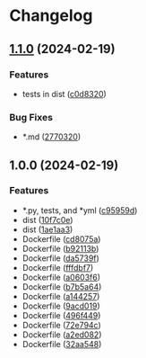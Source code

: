# Changelog

## [1.1.0](https://github.com/chiba-ai-med/PyTorchDecomp/compare/v1.0.0...v1.1.0) (2024-02-19)


### Features

* tests in dist ([c0d8320](https://github.com/chiba-ai-med/PyTorchDecomp/commit/c0d8320d854ae42025c7cf208f195f67ce130121))


### Bug Fixes

* *.md ([2770320](https://github.com/chiba-ai-med/PyTorchDecomp/commit/277032005e5d68e716fa17c5f9c9c384a4848271))

## 1.0.0 (2024-02-19)


### Features

* *.py, tests, and *yml ([c95959d](https://github.com/chiba-ai-med/PyTorchDecomp/commit/c95959d8d3c9b349eeb186332446db28359ce204))
* dist ([10f7c0e](https://github.com/chiba-ai-med/PyTorchDecomp/commit/10f7c0e5763929d0826c193fabe565b3d16f246c))
* dist ([1ae1aa3](https://github.com/chiba-ai-med/PyTorchDecomp/commit/1ae1aa3a21088431f7cd9077fd5c56539b267ae6))
* Dockerfile ([cd8075a](https://github.com/chiba-ai-med/PyTorchDecomp/commit/cd8075af2319093d9a0f575b4afbec24909e5da8))
* Dockerfile ([b92113b](https://github.com/chiba-ai-med/PyTorchDecomp/commit/b92113bacb4e2c0529fe2852e81e6cfc67be3525))
* Dockerfile ([da5739f](https://github.com/chiba-ai-med/PyTorchDecomp/commit/da5739fe6b97cf8da2ca0323e843d293e6c61341))
* Dockerfile ([fffdbf7](https://github.com/chiba-ai-med/PyTorchDecomp/commit/fffdbf70dc2d36a8f499187aebc026566d129824))
* Dockerfile ([a0603f6](https://github.com/chiba-ai-med/PyTorchDecomp/commit/a0603f6d69bf291d19ec42d3b3b97be1d841a12b))
* Dockerfile ([b7b5a64](https://github.com/chiba-ai-med/PyTorchDecomp/commit/b7b5a64eaad1aa8ea096469b70818386115a47bc))
* Dockerfile ([a144257](https://github.com/chiba-ai-med/PyTorchDecomp/commit/a14425729bea4f250b2f1b96c5be898ac75fdc17))
* Dockerfile ([9acd019](https://github.com/chiba-ai-med/PyTorchDecomp/commit/9acd019c9298414ee8faa2204ec4fe401282ef6b))
* Dockerfile ([496f449](https://github.com/chiba-ai-med/PyTorchDecomp/commit/496f449638ac2e662b002f4d228040476eaf7224))
* Dockerfile ([72e794c](https://github.com/chiba-ai-med/PyTorchDecomp/commit/72e794cee8fc6333554e3dc42d79572572581125))
* Dockerfile ([a2ed082](https://github.com/chiba-ai-med/PyTorchDecomp/commit/a2ed082e40b3403cf530e848de050cce08dc2b60))
* Dockerfile ([32aa548](https://github.com/chiba-ai-med/PyTorchDecomp/commit/32aa548a7419f96a579d0095787c6a469b83ffb3))
